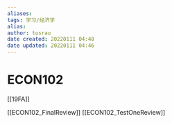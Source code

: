 ```yaml
---
aliases: 
tags: 学习/经济学
alias: 
author: tusrau
date created: 20220111 04:48
date updated: 20220111 04:46
---
```


# ECON102

[[19FA]]

[[ECON102_FinalReview]]
[[ECON102_TestOneReview]]
